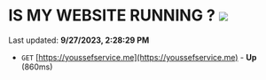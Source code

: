 # IS MY WEBSITE RUNNING ? [![](https://img.shields.io/static/v1?label=Sponsor&message=%E2%9D%A4&logo=GitHub&color=%23fe8e86)](https://github.com/sponsors/<username>)

Last updated: **9/27/2023, 2:28:29 PM**

- `GET` [https://youssefservice.me](https://youssefservice.me) - **Up** (860ms)
